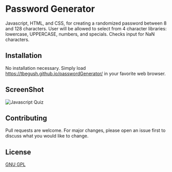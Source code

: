 # Password Generator

Javascript, HTML, and CSS, for creating a randomized password between 8 and 128 characters.  User will be allowed to select from 4 character libraries: lowercase, UPPERCASE, numbers, and specials.  Checks input for NaN characters.

## Installation

No installation necessary.   Simply load https://tbegush.github.io/passwordGenerator/ in your favorite web browser.

## ScreenShot

![Javascript Quiz](/jsquiz.png "Javascript Quiz")

## Contributing
Pull requests are welcome. For major changes, please open an issue first to discuss what you would like to change.

## License
[GNU GPL](https://www.gnu.org/licenses/gpl-3.0.en.html)
